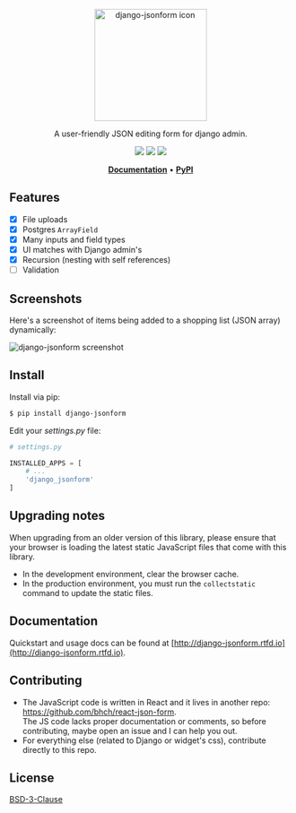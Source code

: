<p align="center">
  <img src="https://raw.githubusercontent.com/bhch/django-jsonform/master/docs/_static/logo.png" width="200" alt="django-jsonform icon">
</p>

<p align="center">
    A user-friendly JSON editing form for django admin.
</p>

<p align="center">
  <img src="https://img.shields.io/badge/Python-%3E%3D%203.4-blue">
  <img src="https://img.shields.io/badge/Django-%3E%3D%202.0-blue">
  <img src="https://img.shields.io/pypi/dm/django-jsonform">
</p>

<p align="center">
  <strong><a href="http://django-jsonform.rtfd.io">Documentation</a></strong> &bull;
  <strong><a href="https://pypi.org/project/django-jsonform/">PyPI</a></strong>
</p>

## Features

 - [x] File uploads
 - [x] Postgres `ArrayField`
 - [x] Many inputs and field types
 - [x] UI matches with Django admin's
 - [x] Recursion (nesting with self references)
 - [ ] Validation

## Screenshots

Here's a screenshot of items being added to a shopping list (JSON array) dynamically:

![django-jsonform screenshot](https://raw.githubusercontent.com/bhch/django-jsonform/master/docs/_static/quickstart.gif)

## Install

Install via pip:

```sh
$ pip install django-jsonform
```

Edit your *settings.py* file:

```python
# settings.py

INSTALLED_APPS = [
    # ...
    'django_jsonform'
]
```

## Upgrading notes

When upgrading from an older version of this library, please ensure that your
browser is loading the latest static JavaScript files that come with this library.

 - In the development environment, clear the browser cache.
 - In the production environment, you must run the `collectstatic` command to update
 the static files.

## Documentation

Quickstart and usage docs can be found at [http://django-jsonform.rtfd.io](http://django-jsonform.rtfd.io).

## Contributing

 - The JavaScript code is written in React and it lives in another repo: https://github.com/bhch/react-json-form.  
   The JS code lacks proper documentation or comments, so before contributing, maybe open an issue and I can help you out.
 - For everything else (related to Django or widget's css), contribute directly to this repo.

## License

[BSD-3-Clause](LICENSE.txt)
